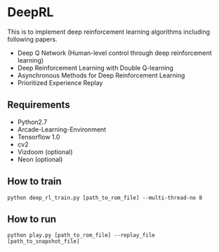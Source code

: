 # DeepRL

This is to implement deep reinforcement learning algorithms including following papers.
  - Deep Q Network (Human-level control through deep reinforcement learning) 
  - Deep Reinforcement Learning with Double Q-learning
  - Asynchronous Methods for Deep Reinforcement Learning
  - Prioritized Experience Replay

## Requirements
  - Python2.7
  - Arcade-Learning-Environment
  - Tensorflow 1.0
  - cv2
  - Vizdoom (optional)
  - Neon (optional)
  
## How to train
```
python deep_rl_train.py [path_to_rom_file] --multi-thread-no 8
```

## How to run
```
python play.py [path_to_rom_file] --replay_file [path_to_snapshot_file]
```
